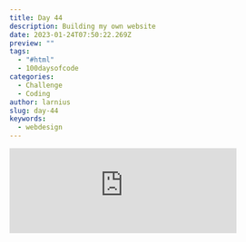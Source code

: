 ```yaml
---
title: Day 44
description: Building my own website
date: 2023-01-24T07:50:22.269Z
preview: ""
tags:
  - "#html"
  - 100daysofcode
categories:
  - Challenge
  - Coding
author: larnius
slug: day-44
keywords:
  - webdesign
---
```

<iframe src="https://mastodontech.de/@larnius/109746268124522375/embed" class="mastodon-embed" style="max-width: 100%; border: 0" width="400" allowfullscreen="allowfullscreen"></iframe><script src="https://mastodontech.de/embed.js" async="async"></script>